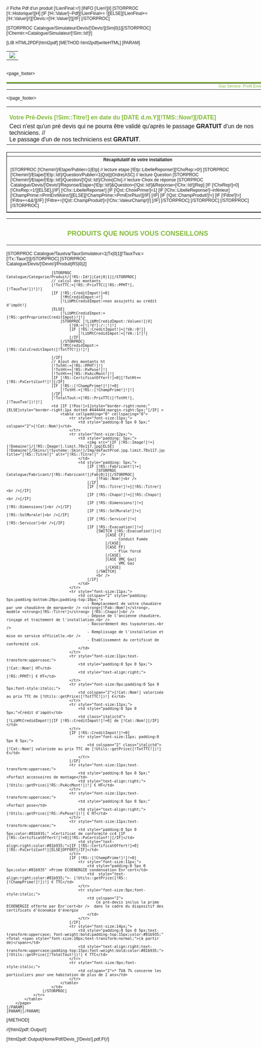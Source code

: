// Fiche Pdf d'un produit
[!LienFinal:=!]
[INFO [!Lien!]|I]
[STORPROC [!I::Historique!]|H]
	[IF [!H::Value!]~Pdf][!LienFinal+= !][ELSE][!LienFinal+=[!H::Value!]/!][!Devis:=[!H::Value!]!][/IF]
[/STORPROC]

[STORPROC Catalogue/Simulateur/Devis/[!Devis!]|Sim|0|1][/STORPROC]
[!Chemin:=Catalogue/Simulateur/[!Sim::Id!]!]

[LIB HTML2PDF|html2pdf]
[METHOD html2pdf|writeHTML]
	[PARAM]
		<style type="text/css">
			body {font-family:arial;font-size:12px; }
			table.page_header { width:190mm; border: none; }
    			table.page_footer { width:190mm; border: none; border-top: solid 1mm #81b935; }
			td.italictd {font-style:italic;}
		</style>
		<page  pageset="old" backtop="14mm" backbottom="10mm" backleft="10mm" backright="10mm" >
			<table class="page_header" >
				<tr style="width:190mm;padding-top:5px;">
					<td style="text-align:center;vertical-align:top;">
						<img src="[!Domaine!]/Skins/Public/Img/bando-mail.jpg"  />
					</td>
				</tr>
			</table>			
			<page_footer>	
				<table class="page_footer">
					<tr style="font-size:11px;">
						<td style="width:190mm;text-align:right;color:#81b935;">Gaz Service- Profil Énergie</td>
					</tr>
				</table>
			</page_footer>
			<table class="page_header" >
				<tr style="width:190mm;padding-top:5px;vertical-align:top;">
					<td style="font-weight:bold;font-size:16px;padding-top:20px;color:#81b935;">Votre Pré-Devis [!Sim::Titre!] en date du [DATE d.m.Y][!TMS::Now!][/DATE]</td>
				</tr>
				<tr style="width:190mm;vertical-align:top;">
					<td style="width:190mm;">
						Ceci n'est qu'un pré devis qui ne pourra être validé qu'après le passage <b>GRATUIT</b> d'un de nos techniciens.
						//<br />Le passage d'un de nos techniciens est <b>GRATUIT</b>.
					</td>
				</tr>
			</table>
			<table class="page_header" style="border:1px solid #000;margin-top:20px;padding-top:10px;">
				<tr style="width:190mm;">
					<td style="width:190mm; text-align:center;font-weight:bold;font-size:12px;">Récapitulatif de votre installation</td>
				</tr>
				<tr style="width:190mm;padding-top:5px;">
					<td style="width:190mm;text-align:left;padding:10px;font-size:12px;"  >
						[STORPROC [!Chemin!]/Etape/Publier=1|Etp]
							// lecture etape
							[!Etp::LibelleReponse!][!ChxRep:=0!]
							[STORPROC [!Chemin!]/Etape/[!Etp::Id!]/Question/Publier=1|Qst|||Ordre|ASC]
								// lecture Question
								[STORPROC [!Chemin!]/Etape/[!Etp::Id!]/Question/[!Qst::Id!]/Choix|Chx]
									// lecture Choix de réponse
									[STORPROC Catalogue/Devis/[!Devis!]/Reponse/Etape=[!Etp::Id!]&Question=[!Qst::Id!]&Reponse=[!Chx::Id!]|Rep]
										<span>[IF [!ChxRep!]=0][!ChxRep:=1!][ELSE],[/IF] [!Chx::LibelleReponse!]</span>
										[IF [!Qst::ChoixPrime!]=1]
											[IF [!Chx::LibelleReponse!]~inférieur][!ChampPrime:=PrmEnrMoins!][ELSE][!ChampPrime:=PrmEnrPlus!][/IF]
										[/IF]
										[IF [!Qst::ChampProduit!]!=]
											[IF [!Filtre!]!=][!Filtre+=&&!][/IF]
											[!Filtre+=[!Qst::ChampProduit!]=[!Chx::ValeurChamp!]!]
										[/IF]
									[/STORPROC]
								[/STORPROC]
							[/STORPROC]
							<br />
						[/STORPROC]
					</td> 
				</tr>
			</table>
			<table class="page_header" >
				<tr style="padding-top:5px;;vertical-align:top;">
					<td style="width:190mm;text-align:center;font-weight:bold;font-size:18px;text-transform:uppercase;padding-top:30px;padding-bottom:20px;color:#81b935;">Produits que nous vous conseillons</td>
				</tr>
			</table>
			<table class="page_header Resultat" >
				<tr style="font-size:11px;">
					[STORPROC Catalogue/Tauxtva/TauxSimulateur=1|Tx|0|1][!TauxTva:=[!Tx::Taux!]!][/STORPROC]
					[STORPROC Catalogue/Devis/[!Devis!]/Produit|RS|0|2]

						[STORPROC Catalogue/Categorie/Produit/[!RS::Id!]|Cat|0|1][/STORPROC]
						// calcul des montants
						[!TotTTC:=[!RS::PrixTTC([!RS::PPHT!],[!TauxTva!])!]!]
						[IF [!RS::CreditImpot!]=0]
							[!MtCredidImpot:=!]
							[!LibMtCredidImpot:=non assujetti au crédit d'impôt!]
						[ELSE]
							[!LibMtCredidImpot:=[!RS::getPropriete(CreditImpot)!]!]
							[STORPROC [!LibMtCredidImpot::Values!]|V]
								[!VA:=[![!V!]:/::!]!]
								[IF [!RS::CreditImpot!]=[!VA::0!]]
									[!LibMtCredidImpot:=[!VA::1!]!]
								[/IF]
							[/STORPROC]
							[!MtCredidImpot:=[!RS::CalcCreditImpot([!TotTTC!])!]!]
				
						[/IF]
						// Ajout des montants ht
						[!TotHt:=[!RS::PPHT!]!]
						[!TotHt+=[!RS::PxPose!]!]
						[!TotHt+=[!RS::PxAccMont!]!]
						[IF [!RS::CertificatOffert!]=0][!TotHt+=[!RS::PxCertiConf!]!][/IF]
						[IF [!RS::[!ChampPrime!]!]!=0]
							[!TotHt-=[!RS::[!ChampPrime!]!]!]
						[/IF]
						[!TotalTout:=[!RS::PrixTTC([!TotHt!],[!TauxTva!])!]!]
						<td [IF [!Pos!]>1]style="border-right:none;"[ELSE]style="border-right:1px dotted #444444;margin-right:5px;"[/IF] >
							<table cellpadding="0" cellspacing="0">
								<tr style="font-size:11px;">
									<td style="padding:0 5px 0 5px;" colspan="2">[!Cat::Nom!]</td>
								</tr>
								<tr style="font-size:12px;">
									<td style="padding: 5px;">
										<img src="[IF [!RS::Image!]!=][!Domaine!]/[!RS::Image!].limit.78x117.jpg[ELSE][!Domaine!]/Skins/[!Systeme::Skin!]/Img/defautProd.jpg.limit.78x117.jpg[/IF]" title="[!RS::Titre!]" alt="[!RS::Titre!]" />
									</td>
									<td style="padding: 5px;">
										[IF [!RS::Fabricant!]!=]
											[STORPROC Catalogue/Fabricant/[!RS::Fabricant!]|Fab|0|1][/STORPROC]
											[!Fab::Nom!]<br />
										[/IF]
										[IF [!RS::Titre!]!=][!RS::Titre!]<br />[/IF]						
										[IF [!RS::Chapo!]!=][!RS::Chapo!]<br />[/IF]
										[IF [!RS::Dimensions!]!=][!RS::Dimensions!]<br />[/IF]
										[IF [!RS::SolMurale!]!=][!RS::SolMurale!]<br />[/IF]
										[IF [!RS::Service!]!=][!RS::Service!]<br />[/IF]
										[IF [!RS::Evacuation!]!=]
											[SWITCH [!RS::Evacuation!]|=]
												[CASE CF]
													- Conduit Fumée
												[/CASE]
												[CASE FF]
													- Flux forcé
												[/CASE]
												[CASE VMC Gaz]
													- VMC Gaz
												[/CASE]
											[/SWITCH]
											<br />
										[/IF]
									</td>
								</tr>
								<tr style="font-size:11px;">
									<td colspan="2" style="padding: 5px;padding-bottom:20px;padding-top:10px;">
										- Remplacement de votre chaudière par une chaudière de marque<br /> <strong>[!Fab::Nom!]</strong>, modèle <strong>[!RS::Titre!]</strong> [!RS::Chapo!]<br />
										- Dépose de l'ancienne chaudière, rinçage et traitement de l'installation.<br />
										- Raccordement des tuyauteries.<br />
										- Remplissage de l'installation et mise en service officielle.<br />
										- Établissement du certificat de conformité cc4.
									</td>
								</tr>
								<tr style="font-size:11px;text-transform:uppercase;">
									<td style="padding:0 5px 0 5px;">[!Cat::Nom!] HT</td>
									<td style="text-align:right;">[!RS::PPHT!] € HT</td>
								</tr>
								<tr style="font-size:9px;padding:0 5px 0 5px;font-style:italic;">
									<td colspan="2">[!Cat::Nom!] valorisée au prix TTC de [!Utils::getPrice([!TotTTC!])!] €</td>
								</tr>
								<tr style="font-size:11px;">
									<td style="padding:0 5px 0 5px;">Crédit d'impôt</td>
									<td class="italictd">[!LibMtCredidImpot!][IF [!RS::CreditImpot!]!=0] de [!Cat::Nom!][/IF]</td>
								</tr>
								[IF [!RS::CreditImpot!]!=0]
									<tr style="font-size:11px; padding:0 5px 0 5px;">
										<td colspan="2" class="italictd">[!Cat::Nom!] valorisée au prix TTC de [!Utils::getPrice([!TotTTC!])!] €</td>
									</tr>
								[/IF]
								<tr style="font-size:11px;text-transform:uppercase;">
									<td style="padding:0 5px 0 5px;" >Forfait accessoires de montage</td>
									<td style="text-align:right;">[!Utils::getPrice([!RS::PxAccMont!])!] € HT</td>
								</tr>
								<tr style="font-size:11px;text-transform:uppercase;">
									<td style="padding:0 5px 0 5px;" >Forfait pose</td>
									<td style="text-align:right;">[!Utils::getPrice([!RS::PxPose!])!] € HT</td>
								</tr>
								<tr style="font-size:11px;text-transform:uppercase;">
									<td style="padding:0 5px 0 5px;color:#81b935;" >Certificat de conformité cc4 [IF [!RS::CertificatOffert!]!=0][!RS::PxCertiConf!][/IF]</td>
									<td style="text-align:right;color:#81b935;">[IF [!RS::CertificatOffert!]=0][!RS::PxCertiConf!][ELSE]OFFERT[/IF]</td>
								</tr>
								[IF [!RS::[!ChampPrime!]!]!=0]
									<tr style="font-size:11px;">
										<td style="padding:0 5px 0 5px;color:#81b935" >Prime ECOENERGIE condensation Enr'cert</td>
										<td  style="text-align:right;color:#81b935;">- [!Utils::getPrice([!RS::[!ChampPrime!]!])!] € TTC</td>
									</tr>
									<tr style="font-size:9px;font-style:italic;">
										<td colspan="2">
											Ce pré-devis inclus la prime ECOENERGIE offerte par Enr'cert<br />  dans le cadre du dispositif des certificats d'économie d'énergie
										</td>
									</tr>
								[/IF]
								<tr style="font-size:14px;">
									<td style="padding:0 5px 0 5px;text-transform:uppercase; font-weight:bold;padding-top:15px;color:#81b935;" >Total <span style="font-size:10px;text-transform:normal;">(à partir de)</span></td>
									<td style="text-align:right;text-transform:uppercase;padding-top:15px;font-weight:bold;color:#81b935;">[!Utils::getPrice([!TotalTout!])!] € TTC</td>
								</tr>
								<tr style="font-size:9px;font-style:italic;">
									<td colspan="2">* TVA 7% concerne les particuliers pour une habitation de plus de 2 ans</td>
								</tr>
							</table>
						</td>
					[/STORPROC]
				</tr>
			</table>
		</page>	
	[/PARAM]
	[PARAM][/PARAM]
[/METHOD]

//[!html2pdf::Output!]

[!html2pdf::Output(Home/Pdf/Devis_[!Devis!].pdf,FI)!]
